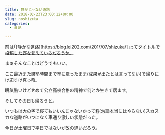 ```yaml
---
title: 静かじゃない道路
date: 2018-02-23T23:00:12+00:00
slug: noshizuka
categories:
  - 日記

---
```

前は｢[静かな道路][https://blog.lei202.com/2017/07/shizuka/]｣ってタイトルで投稿した野を覚えているだろうか。

まぁそんなことはどうでもいい。

ここ最近また閉塾時間まで塾に籠ったまま(成果が出たとは言ってない)で帰りには辺りは真っ暗。

眠気酷いけどせめて公立高校合格の精神で何とか生きて居ます。

そしてその日も帰ろうと。

いつもは大の字で寝てもいいんじゃないかって程(勿論本当にはやらない)スカスカな道路がいつになく車通り激しい状態だった。

今日が土曜日で平日ではないが故の違いだろう。
